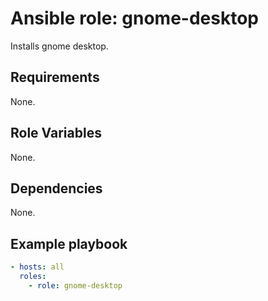 # Ansible role: gnome-desktop
Installs gnome desktop.

## Requirements
None.

## Role Variables
None.

## Dependencies
None.

## Example playbook

```yaml
- hosts: all
  roles:
    - role: gnome-desktop
```
